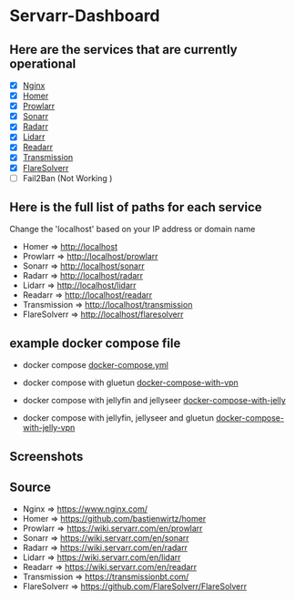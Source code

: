 # Servarr-Dashboard

## Here are the services that are currently operational

- [X] [Nginx](https://www.nginx.com/)
- [X] [Homer](https://github.com/bastienwirtz/homer)
- [X] [Prowlarr](https://wiki.servarr.com/en/prowlarr)
- [X] [Sonarr](https://wiki.servarr.com/en/sonarr)
- [X] [Radarr](https://wiki.servarr.com/en/radarr)
- [X] [Lidarr](https://wiki.servarr.com/en/lidarr)
- [X] [Readarr](https://wiki.servarr.com/en/readarr)
- [X] [Transmission](https://transmissionbt.com/)
- [X] [FlareSolverr](https://github.com/FlareSolverr/FlareSolverr)
- [ ] Fail2Ban (Not Working )

## Here is the full list of paths for each service

Change the 'localhost' based on your IP address or domain name

- Homer => <http://localhost>
- Prowlarr => <http://localhost/prowlarr>
- Sonarr => <http://localhost/sonarr>
- Radarr => <http://localhost/radarr>
- Lidarr => <http://localhost/lidarr>
- Readarr => <http://localhost/readarr>
- Transmission => <http://localhost/transmission>
- FlareSolverr => <http://localhost/flaresolverr>

## example docker compose file
  
- docker compose [docker-compose.yml](https://github.com/kalibrado/servarr-dashboard/blob/main/examples/docker-compose.yml)

- docker compose with gluetun [docker-compose-with-vpn](https://github.com/kalibrado/servarr-dashboard/blob/main/examples/docker-compose-with-vpn.yml)
  
- docker compose with jellyfin and jellyseer [docker-compose-with-jelly](https://github.com/kalibrado/servarr-dashboard/blob/main/examples/docker-compose-with-jelly.yml)
  
- docker compose with jellyfin, jellyseer and gluetun [docker-compose-with-jelly-vpn](https://github.com/kalibrado/servarr-dashboard/blob/main/examples/docker-compose-with-jelly-vpn.yml)


## Screenshots

## Source

- Nginx => https://www.nginx.com/
- Homer => https://github.com/bastienwirtz/homer
- Prowlarr => https://wiki.servarr.com/en/prowlarr
- Sonarr => https://wiki.servarr.com/en/sonarr
- Radarr => https://wiki.servarr.com/en/radarr
- Lidarr => https://wiki.servarr.com/en/lidarr
- Readarr => https://wiki.servarr.com/en/readarr
- Transmission => https://transmissionbt.com/
- FlareSolverr => https://github.com/FlareSolverr/FlareSolverr
